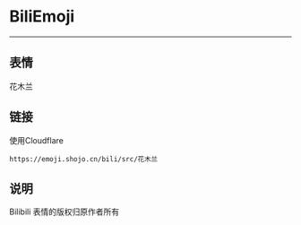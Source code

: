 # BiliEmoji
---
## 表情
花木兰
## 链接
使用Cloudflare
```
https://emoji.shojo.cn/bili/src/花木兰
```
## 说明
Bilibili 表情的版权归原作者所有
